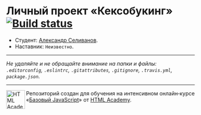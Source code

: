 # Личный проект «Кексобукинг» [![Build status][travis-image]][travis-url]

* Студент: [Александр Селиванов](https://up.htmlacademy.ru/javascript/9/user/184136).
* Наставник: `Неизвестно`.

---

_Не удаляйте и не обращайте внимание на папки и файлы:_<br>
_`.editorconfig`, `.eslintrc`, `.gitattributes`, `.gitignore`, `.travis.yml`, `package.json`._

---

<a href="https://htmlacademy.ru/intensive/javascript"><img align="left" width="50" height="50" title="HTML Academy" src="https://up.htmlacademy.ru/static/img/intensive/javascript/logo-for-github.svg"></a>

Репозиторий создан для обучения на интенсивном онлайн‑курсе «[Базовый JavaScript](https://htmlacademy.ru/intensive/javascript)» от [HTML Academy](https://htmlacademy.ru).

[travis-image]: https://travis-ci.org/htmlacademy-javascript/184136-keksobooking.svg?branch=master
[travis-url]: https://travis-ci.org/htmlacademy-javascript/184136-keksobooking
